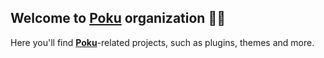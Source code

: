## Welcome to [Poku](https://github.com/wellwelwel/poku) organization 🐷✨

Here you'll find [**Poku**](https://github.com/wellwelwel/poku)-related projects, such as plugins, themes and more.

